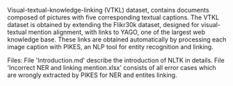 Visual-textual-knowledge-linking (VTKL) dataset, contains documents composed of pictures with five corresponding textual captions. The VTKL dataset is obtained by extending the Flikr30k dataset, designed for visual-textual mention alignment, with links to YAGO, one of the largest web knowledge base. These links are obtained automatically by processing each image caption with PIKES, an NLP tool for entity recognition and linking.

Files:
File 'Introduction.md' describe the introduction of NLTK in details.
File 'Incorrect NER and linking mention.xlsx' consists of all error cases which are wrongly extracted by PIKES for NER and entites linking.
